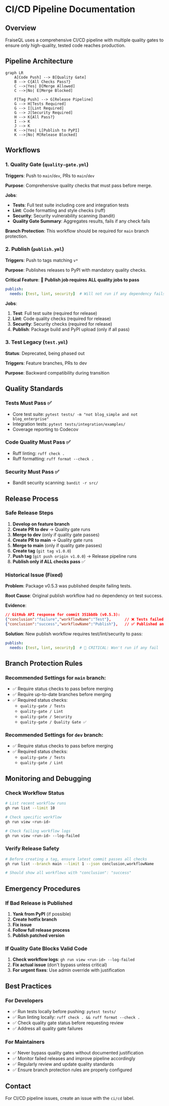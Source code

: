 # CI/CD Pipeline Documentation

## Overview

FraiseQL uses a comprehensive CI/CD pipeline with multiple quality gates to ensure only high-quality, tested code reaches production.

## Pipeline Architecture

```mermaid
graph LR
    A[Code Push] --> B[Quality Gate]
    B --> C{All Checks Pass?}
    C -->|Yes| D[Merge Allowed]
    C -->|No| E[Merge Blocked]

    F[Tag Push] --> G[Release Pipeline]
    G --> H[Tests Required]
    G --> I[Lint Required]
    G --> J[Security Required]
    H --> K{All Pass?}
    I --> K
    J --> K
    K -->|Yes| L[Publish to PyPI]
    K -->|No| M[Release Blocked]
```

## Workflows

### 1. Quality Gate (`quality-gate.yml`)
**Triggers**: Push to `main`/`dev`, PRs to `main`/`dev`

**Purpose**: Comprehensive quality checks that must pass before merge.

**Jobs**:
- **Tests**: Full test suite including core and integration tests
- **Lint**: Code formatting and style checks (ruff)
- **Security**: Security vulnerability scanning (bandit)
- **Quality Gate Summary**: Aggregates results, fails if any check fails

**Branch Protection**: This workflow should be required for `main` branch protection.

### 2. Publish (`publish.yml`)
**Triggers**: Push to tags matching `v*`

**Purpose**: Publishes releases to PyPI with mandatory quality checks.

**Critical Feature**: 🚨 **Publish job requires ALL quality jobs to pass**
```yaml
publish:
  needs: [test, lint, security]  # Will not run if any dependency fails
```

**Jobs**:
1. **Test**: Full test suite (required for release)
2. **Lint**: Code quality checks (required for release)
3. **Security**: Security checks (required for release)
4. **Publish**: Package build and PyPI upload (only if all pass)

### 3. Test Legacy (`test.yml`)
**Status**: Deprecated, being phased out

**Triggers**: Feature branches, PRs to dev

**Purpose**: Backward compatibility during transition

## Quality Standards

### Tests Must Pass ✅
- Core test suite: `pytest tests/ -m "not blog_simple and not blog_enterprise"`
- Integration tests: `pytest tests/integration/examples/`
- Coverage reporting to Codecov

### Code Quality Must Pass ✅
- Ruff linting: `ruff check .`
- Ruff formatting: `ruff format --check .`

### Security Must Pass ✅
- Bandit security scanning: `bandit -r src/`

## Release Process

### Safe Release Steps
1. **Develop on feature branch**
2. **Create PR to dev** → Quality gate runs
3. **Merge to dev** (only if quality gate passes)
4. **Create PR to main** → Quality gate runs
5. **Merge to main** (only if quality gate passes)
6. **Create tag** (`git tag v1.0.0`)
7. **Push tag** (`git push origin v1.0.0`) → Release pipeline runs
8. **Publish only if ALL checks pass** ✅

### Historical Issue (Fixed)

**Problem**: Package v0.5.3 was published despite failing tests.

**Root Cause**: Original publish workflow had no dependency on test success.

**Evidence**:
```json
// GitHub API response for commit 351bb8b (v0.5.3):
{"conclusion":"failure","workflowName":"Test"},      // ❌ Tests failed
{"conclusion":"success","workflowName":"Publish"},   // ✅ Published anyway!
```

**Solution**: New publish workflow requires test/lint/security to pass:
```yaml
publish:
  needs: [test, lint, security]  # 🚨 CRITICAL: Won't run if any fail
```

## Branch Protection Rules

### Recommended Settings for `main` branch:
- ✅ Require status checks to pass before merging
- ✅ Require up-to-date branches before merging
- ✅ Required status checks:
  - `quality-gate / Tests`
  - `quality-gate / Lint`
  - `quality-gate / Security`
  - `quality-gate / Quality Gate ✅`

### Recommended Settings for `dev` branch:
- ✅ Require status checks to pass before merging
- ✅ Required status checks:
  - `quality-gate / Tests`
  - `quality-gate / Lint`

## Monitoring and Debugging

### Check Workflow Status
```bash
# List recent workflow runs
gh run list --limit 10

# Check specific workflow
gh run view <run-id>

# Check failing workflow logs
gh run view <run-id> --log-failed
```

### Verify Release Safety
```bash
# Before creating a tag, ensure latest commit passes all checks
gh run list --branch main --limit 1 --json conclusion,workflowName

# Should show all workflows with "conclusion": "success"
```

## Emergency Procedures

### If Bad Release is Published
1. **Yank from PyPI** (if possible)
2. **Create hotfix branch**
3. **Fix issue**
4. **Follow full release process**
5. **Publish patched version**

### If Quality Gate Blocks Valid Code
1. **Check workflow logs**: `gh run view <run-id> --log-failed`
2. **Fix actual issue** (don't bypass unless critical)
3. **For urgent fixes**: Use admin override with justification

## Best Practices

### For Developers
- ✅ Run tests locally before pushing: `pytest tests/`
- ✅ Run linting locally: `ruff check . && ruff format --check .`
- ✅ Check quality gate status before requesting review
- ✅ Address all quality gate failures

### For Maintainers
- ✅ Never bypass quality gates without documented justification
- ✅ Monitor failed releases and improve pipeline accordingly
- ✅ Regularly review and update quality standards
- ✅ Ensure branch protection rules are properly configured

## Contact

For CI/CD pipeline issues, create an issue with the `ci/cd` label.
